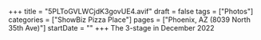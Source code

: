 +++
title = "5PLToGVLWCjdK3govUE4.avif"
draft = false
tags = ["Photos"]
categories = ["ShowBiz Pizza Place"]
pages = ["Phoenix, AZ (8039 North 35th Ave)"]
startDate = ""
+++
The 3-stage in December 2022
